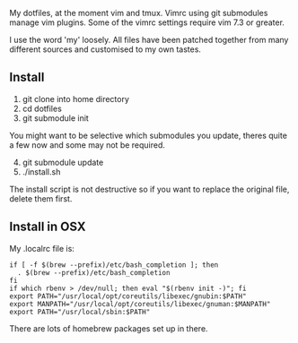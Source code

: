 My dotfiles, at the moment vim and tmux.  Vimrc using git submodules manage vim
plugins.  Some of the vimrc settings require vim 7.3 or greater.

I use the word 'my' loosely. All files have been patched together from many
different sources and customised to my own tastes.

## Install

1) git clone into home directory
2) cd dotfiles
3) git submodule init

You might want to be selective which submodules you update, theres quite
a few now and some may not be required.

4) git submodule update
5) ./install.sh

The install script is not destructive so if you want to replace the original
file, delete them first.

## Install in OSX

My .localrc file is:

    if [ -f $(brew --prefix)/etc/bash_completion ]; then
      . $(brew --prefix)/etc/bash_completion
    fi
    if which rbenv > /dev/null; then eval "$(rbenv init -)"; fi
    export PATH="/usr/local/opt/coreutils/libexec/gnubin:$PATH"
    export MANPATH="/usr/local/opt/coreutils/libexec/gnuman:$MANPATH"
    export PATH="/usr/local/sbin:$PATH"
    
There are lots of homebrew packages set up in there.
